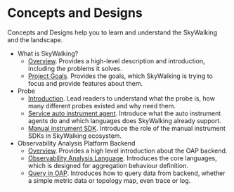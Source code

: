 # Concepts and Designs
Concepts and Designs help you to learn and understand the SkyWalking and the landscape.

- What is SkyWalking?
  - [Overview](overview.md). Provides a high-level description and introduction, including the problems it solves.
  - [Project Goals](project-goals.md). Provides the goals, which SkyWalking is trying to focus and provide features about them.
- Probe
  - [Introduction](probe-introduction.md). Lead readers to understand what the probe is, how many different probes existed and 
why need them.
  - [Service auto instrument agent](service-agent.md). Introduce what the auto instrument agents do and which languages does
SkyWalking already support. 
  - [Manual instrument SDK](manual-sdk.md). Introduce the role of the manual instrument SDKs in SkyWalking ecosystem.
- Observability Analysis Platform Backend
  - [Overview](oap-overview.md). Provides a high level introduction about the OAP backend.
  - [Observability Analysis Language](oal.md). Introduces the core languages, which is designed for aggregation behaviour definition.
  - [Query in OAP](query-oap.md). Introduces how to query data from backend, whether a simple metric data or topology map, even trace or log.
